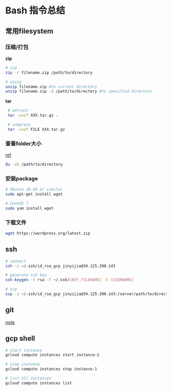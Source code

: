 # Bash 指令总结

## 常用filesystem

### 压缩/打包

**zip**

```bash
# zip
zip -r filename.zip /path/to/directory

# unzip
unzip filename.zip #to current directory
unzip filename.zip -d /path/to/directory #to specified directory
```

**tar**
```bash
 # extract
 tar -xvzf XXX.tar.gz .

 # compress
 tar -cvzf FILE XXX.tar.gz
```



### 查看folder大小

[ref](https://unix.stackexchange.com/questions/67806/how-to-recursively-find-the-amount-stored-in-directory)

```bash
du -sh /path/to/directory
```



### 安装package

```bash
# Ubuntu 18.04 or similar
sudo apt-get install wget

# CentOS 7
sudo yum install wget
```



### 下载文件

```bash
wget https://wordpress.org/latest.zip
```



## ssh

```bash
# connect
ssh -i ~/.ssh/id_rsa_gcp jinyijia@34.125.200.143

# generate ssh key
ssh-keygen -t rsa -f ~/.ssh/[KEY_FILENAME] -C [USERNAME]

# scp
scp -i ~/.ssh/id_rsa_gcp jinyijia@34.125.200.143:/server/path/to/directory ./local/path/to/directory
```



## git

[note](https://lfool.github.io/LFool-Notes/git/Git%E6%80%BB%E7%BB%93.html)



## gcp shell

```bash
# start instance
gcloud compute instances start instance-1

# stop instance
gcloud compute instances stop instance-1

# list all instances
gcloud compute instances list
```


